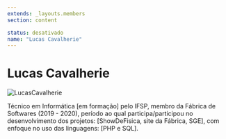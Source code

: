 ```yaml
---
extends: _layouts.members
section: content

status: desativado
name: "Lucas Cavalherie"
---
```


# Lucas Cavalherie

 ![LucasCavalherie]()

Técnico em Informática [em formação] pelo IFSP, membro da Fábrica de Softwares (2019 - 2020), período ao qual participa/participou no desenvolvimento dos projetos: [ShowDeFisica, site da Fábrica, SGE], com enfoque no uso das linguagens: [PHP e SQL].
